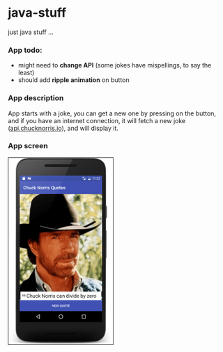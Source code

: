# java-stuff
just java stuff ...

### App todo:
+ might need to **change API** (some jokes have mispellings, to say the least)
+ should add **ripple animation** on button

### App description
App starts with a joke, you can get a new one by pressing on the button, and if you have an internet connection, it will fetch a new joke ([api.chucknorris.io](https://api.chucknorris.io/)), and will display it.

### App screen
<img src="screen-1.png" alt="App screen" width="240" border="1" />